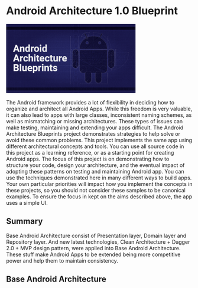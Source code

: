 # Android Architecture 1.0 Blueprint
<img src="https://github.com/Lukoh/CleanArchitecture_Example/blob/master/Architecture.png" alt="Log-in Demo" width="350" />

The Android framework provides a lot of flexibility in deciding how to organize and architect all Android Apps. While this freedom is very valuable, it can also lead to apps with large classes, inconsistent naming schemes, as well as mismatching or missing architectures. These types of issues can make testing, maintaining and extending your apps difficult.
The Android Architecture Blueprints project demonstrates strategies to help solve or avoid these common problems. This project implements the same app using different architectural concepts and tools.
You can use all source code in this project as a learning reference, or as a starting point for creating Android apps. The focus of this project is on demonstrating how to structure your code, design your architecture, and the eventual impact of adopting these patterns on testing and maintaining Android app. You can use the techniques demonstrated here in many different ways to build apps. Your own particular priorities will impact how you implement the concepts in these projects, so you should not consider these samples to be canonical examples. To ensure the focus in kept on the aims described above, the app uses a simple UI.
 
 
## Summary

Base Android Architecture consist of Presentation layer, Domain layer and Repository layer. And new latest technologies, Clean Architecture + Dagger 2.0 + MVP design pattern, were applied into Base Android Architecture. These stuff make Android Apps to be extended being more competitive power and help them to maintain consistency.

## Base Android Architecture

 

